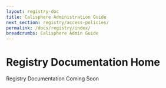 ```yaml
---
layout: registry-doc
title: Calisphere Administration Guide
next_section: registry/access-policies/
permalink: /docs/registry/index/
breadcrumbs: Calisphere Admin Guide
---
```


# Registry Documentation Home

Registry Documentation Coming Soon
